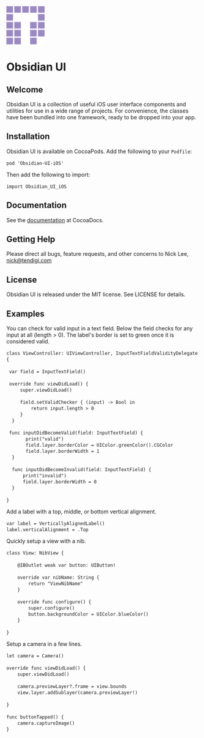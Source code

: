 ![Tendigi Logo](assets/logo.png)
# Obsidian UI

## Welcome

Obsidian UI is a collection of useful iOS user interface components and utilities for use in a wide range of projects.  For convenience, the classes have been bundled into one framework, ready to be dropped into your app.

## Installation

Obsidian UI is available on CocoaPods.
Add the following to your `Podfile`:

```
pod 'Obsidian-UI-iOS'
```

Then add the following to import:

```
import Obsidian_UI_iOS 
```

## Documentation

See the [documentation](http://cocoadocs.org/docsets/Obsidian-UI-iOS) at CocoaDocs.

## Getting Help

Please direct all bugs, feature requests, and other concerns to Nick Lee, <nick@tendigi.com>

## License

Obsidian UI is released under the MIT license. See LICENSE for details.

## Examples

You can check for valid input in a text field. Below the field checks for any input at all (length > 0). The label's
border is set to green once it is considered valid.

	class ViewController: UIViewController, InputTextFieldValidityDelegate {

     var field = InputTextField()
    
     override func viewDidLoad() {
         super.viewDidLoad()
        
         field.setValidChecker { (input) -> Bool in
             return input.length > 0
         }
      }

     func inputDidBecomeValid(field: InputTextField) {
           print("valid")
           field.layer.borderColor = UIColor.greenColor().CGColor
           field.layer.borderWidth = 1
      }
    
      func inputDidBecomeInvalid(field: InputTextField) {
          print("invalid")
          field.layer.borderWidth = 0
      }

	}

Add a label with a top, middle, or bottom vertical alignment.

	var label = VerticallyAlignedLabel()
	label.verticalAlignment = .Top

Quickly setup a view with a nib. 

	class View: NibView {
    
    	@IBOutlet weak var button: UIButton!
    
    	override var nibName: String {
        	return "ViewNibName"
    	}
    
    	override func configure() {
        	super.configure()
        	button.backgroundColor = UIColor.blueColor()
    	}

	}

Setup a camera in a few lines.

    let camera = Camera()

    override func viewDidLoad() {
        super.viewDidLoad()
        
        camera.previewLayer?.frame = view.bounds
        view.layer.addSublayer(camera.previewLayer!)
        
    }
    
    func buttonTapped() {
        camera.captureImage()
    }

